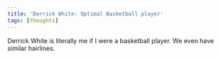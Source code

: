 ```yaml
---
title: 'Derrick White: Optimal Basketball player'
tags: [thoughts]
---
```


Derrick White is literally me if I were a basketball player. We even have similar hairlines.
